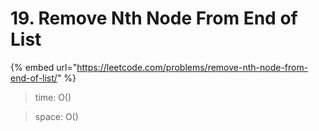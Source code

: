 # 19. Remove Nth Node From End of List

{% embed url="https://leetcode.com/problems/remove-nth-node-from-end-of-list/" %}





> time: O()

> space: O()

